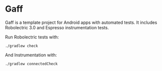 # Gaff

Gaff is a template project for Android apps with automated tests. It includes Robolectric 3.0 and Espresso instrumentation tests.

Run Robolectric tests with:

`./gradlew check`

And Instrumentation with:

`./gradlew connectedCheck`
